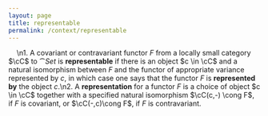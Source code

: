 ```yaml
---
layout: page
title: representable
permalink: /context/representable
---
```

$\quad$\n1. A covariant or contravariant functor $F$ from a locally small category $\cC$ to $\cat{Set}$ is **representable** if there is an object $c \in \cC$ and a natural isomorphism between $F$  and the functor of appropriate variance represented by $c$, in which case one says that the functor $F$ is **represented by** the object $c$.\n2. A **representation** for a functor $F$ is a choice of object $c \in \cC$ together with a specified natural isomorphism $\cC(c,-) \cong F$, if $F$ is covariant, or $\cC(-,c)\cong F$, if $F$ is contravariant.
